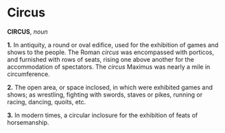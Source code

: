 # Circus

**CIRCUS**, _noun_

**1.** In antiquity, a round or oval edifice, used for the exhibition of games and shows to the people. The Roman _circus_ was encompassed with porticos, and furnished with rows of seats, rising one above another for the accommodation of spectators. The _circus_ Maximus was nearly a mile in circumference.

**2.** The open area, or space inclosed, in which were exhibited games and shows; as wrestling, fighting with swords, staves or pikes, running or racing, dancing, quoits, etc.

**3.** In modern times, a circular inclosure for the exhibition of feats of horsemanship.